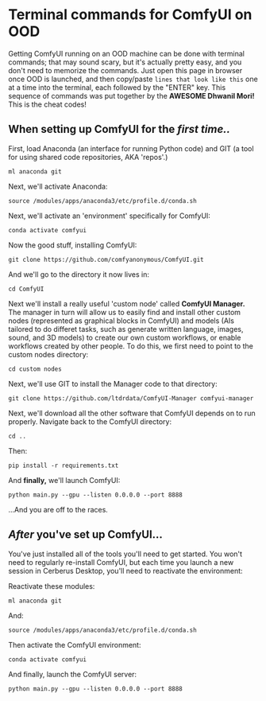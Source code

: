 # Terminal commands for ComfyUI on OOD
Getting ComfyUI running on an OOD machine can be done with terminal commands; that may sound scary, but it's actually pretty easy, and you don't need to memorize the commands. Just open this page in browser once OOD is launched, and then copy/paste `lines that look like this` one at a time into the terminal, each followed by the "ENTER" key. This sequence of commands was put together by the **AWESOME Dhwanil Mori!** This is the cheat codes!

## When setting up ComfyUI for the *first time..*
First, load Anaconda (an interface for running Python code) and GIT (a tool for using shared code repositories, AKA 'repos'.)

```
ml anaconda git
```

Next, we'll activate Anaconda:

```
source /modules/apps/anaconda3/etc/profile.d/conda.sh
```

Next, we'll activate an 'environment' specifically for ComfyUI:

```
conda activate comfyui
```

Now the good stuff, installing ComfyUI:

```
git clone https://github.com/comfyanonymous/ComfyUI.git
```

And we'll go to the directory it now lives in:

```
cd ComfyUI
```

Next we'll install a really useful 'custom node' called **ComfyUI Manager.** The manager in turn will allow us to easily find and install other custom nodes (represented as graphical blocks in ComfyUI) and models (AIs tailored to do differet tasks, such as generate written language, images, sound, and 3D models) to create our own custom workflows, or enable workflows created by other people. To do this, we first need to point to the custom nodes directory:

```
cd custom nodes
```

Next, we'll use GIT to install the Manager code to that directory:

```
git clone https://github.com/ltdrdata/ComfyUI-Manager comfyui-manager
```

Next, we'll download all the other software that ComfyUI depends on to run properly. Navigate back to the ComfyUI directory:

```
cd ..
```

Then:

```
pip install -r requirements.txt
```

And **finally,** we'll launch ComfyUI:

```
python main.py --gpu --listen 0.0.0.0 --port 8888
```

...And you are off to the races.

## *After* you've set up ComfyUI...
You've just installed all of the tools you'll need to get started. You won't need to regularly re-install ComfyUI, but each time you launch a new session in Cerberus Desktop, you'll need to reactivate the environment:

Reactivate these modules:

```
ml anaconda git
```

And:

```
source /modules/apps/anaconda3/etc/profile.d/conda.sh
```

Then activate the ComfyUI environment:

```
conda activate comfyui
```

And finally, launch the ComfyUI server:

```
python main.py --gpu --listen 0.0.0.0 --port 8888
```

